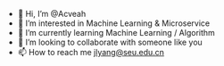 - 👋 Hi, I’m @Acveah
- 👀 I’m interested in Machine Learning & Microservice
- 🌱 I’m currently learning Machine Learning / Algorithm 
- 💞️ I’m looking to collaborate with someone like you
- 📫 How to reach me jlyang@seu.edu.cn

<!---
Acveah/Acveah is a ✨ special ✨ repository because its `README.md` (this file) appears on your GitHub profile.
You can click the Preview link to take a look at your changes.
--->

